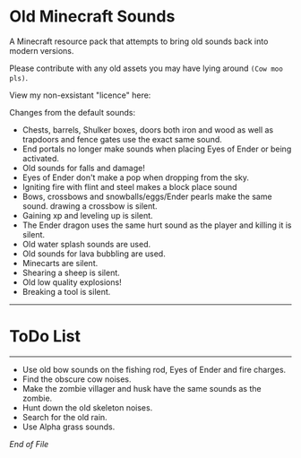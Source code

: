 # Old Minecraft Sounds
A Minecraft resource pack that attempts to bring old sounds back into modern versions.

Please contribute with any old assets you may have lying around `(Cow moo pls)`.

View my non-exsistant "licence" here:

Changes from the default sounds:
- Chests, barrels, Shulker boxes, doors both iron and wood as well as trapdoors and fence gates use the exact same sound.
- End portals no longer make sounds when placing Eyes of Ender or being activated.
- Old sounds for falls and damage!
- Eyes of Ender don't make a pop when dropping from the sky.
- Igniting fire with flint and steel makes a block place sound
- Bows, crossbows and snowballs/eggs/Ender pearls make the same sound. drawing a crossbow is silent.
- Gaining xp and leveling up is silent.
- The Ender dragon uses the same hurt sound as the player and killing it is silent.
- Old water splash sounds are used.
- Old sounds for lava bubbling are used.
- Minecarts are silent.
- Shearing a sheep is silent.
- Old low quality explosions!
- Breaking a tool is silent.

*****************************************************************************

# ToDo List
**********
- Use old bow sounds on the fishing rod, Eyes of Ender and fire charges.
- Find the obscure cow noises.
- Make the zombie villager and husk have the same sounds as the zombie.
- Hunt down the old skeleton noises.
- Search for the old rain.
- Use Alpha grass sounds.

*End of File*